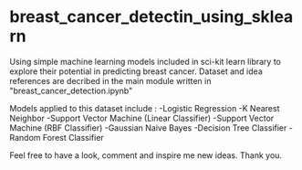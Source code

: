 # breast_cancer_detectin_using_sklearn
Using simple machine learning models included in sci-kit learn library to explore their potential in predicting breast cancer. 
Dataset and idea references are decribed in the main module written in "breast_cancer_detection.ipynb" 

Models applied to this dataset include : 
-Logistic Regression
-K Nearest Neighbor
-Support Vector Machine (Linear Classifier)
-Support Vector Machine (RBF Classifier)
-Gaussian Naive Bayes
-Decision Tree Classifier
-Random Forest Classifier

Feel free to have a look, comment and inspire me new ideas. Thank you.
